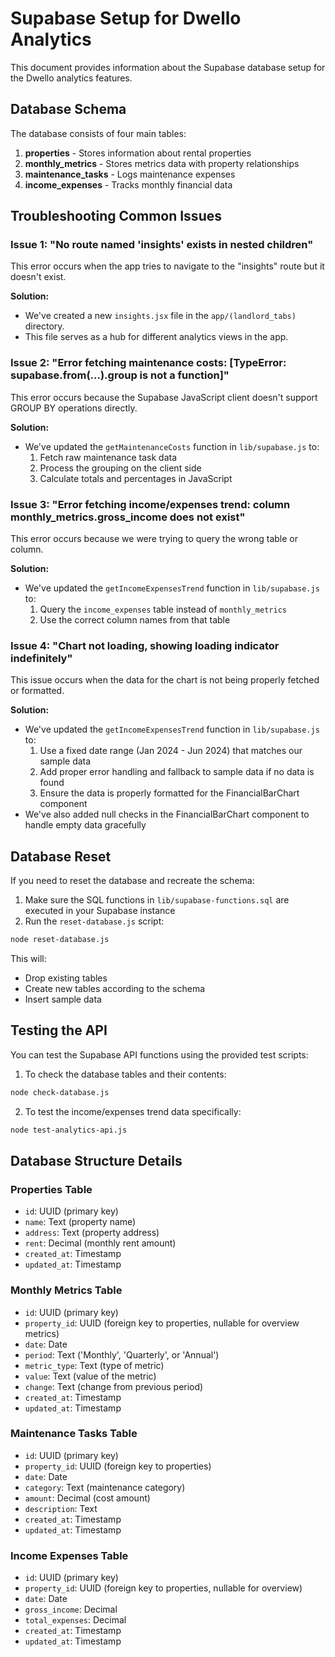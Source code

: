 # Supabase Setup for Dwello Analytics

This document provides information about the Supabase database setup for the Dwello analytics features.

## Database Schema

The database consists of four main tables:

1. **properties** - Stores information about rental properties
2. **monthly_metrics** - Stores metrics data with property relationships
3. **maintenance_tasks** - Logs maintenance expenses
4. **income_expenses** - Tracks monthly financial data

## Troubleshooting Common Issues

### Issue 1: "No route named 'insights' exists in nested children"

This error occurs when the app tries to navigate to the "insights" route but it doesn't exist.

**Solution:**
- We've created a new `insights.jsx` file in the `app/(landlord_tabs)` directory.
- This file serves as a hub for different analytics views in the app.

### Issue 2: "Error fetching maintenance costs: [TypeError: supabase.from(...).group is not a function]"

This error occurs because the Supabase JavaScript client doesn't support GROUP BY operations directly.

**Solution:**
- We've updated the `getMaintenanceCosts` function in `lib/supabase.js` to:
  1. Fetch raw maintenance task data
  2. Process the grouping on the client side
  3. Calculate totals and percentages in JavaScript

### Issue 3: "Error fetching income/expenses trend: column monthly_metrics.gross_income does not exist"

This error occurs because we were trying to query the wrong table or column.

**Solution:**
- We've updated the `getIncomeExpensesTrend` function in `lib/supabase.js` to:
  1. Query the `income_expenses` table instead of `monthly_metrics`
  2. Use the correct column names from that table

### Issue 4: "Chart not loading, showing loading indicator indefinitely"

This issue occurs when the data for the chart is not being properly fetched or formatted.

**Solution:**
- We've updated the `getIncomeExpensesTrend` function in `lib/supabase.js` to:
  1. Use a fixed date range (Jan 2024 - Jun 2024) that matches our sample data
  2. Add proper error handling and fallback to sample data if no data is found
  3. Ensure the data is properly formatted for the FinancialBarChart component
- We've also added null checks in the FinancialBarChart component to handle empty data gracefully

## Database Reset

If you need to reset the database and recreate the schema:

1. Make sure the SQL functions in `lib/supabase-functions.sql` are executed in your Supabase instance
2. Run the `reset-database.js` script:

```bash
node reset-database.js
```

This will:
- Drop existing tables
- Create new tables according to the schema
- Insert sample data

## Testing the API

You can test the Supabase API functions using the provided test scripts:

1. To check the database tables and their contents:
```bash
node check-database.js
```

2. To test the income/expenses trend data specifically:
```bash
node test-analytics-api.js
```

## Database Structure Details

### Properties Table
- `id`: UUID (primary key)
- `name`: Text (property name)
- `address`: Text (property address)
- `rent`: Decimal (monthly rent amount)
- `created_at`: Timestamp
- `updated_at`: Timestamp

### Monthly Metrics Table
- `id`: UUID (primary key)
- `property_id`: UUID (foreign key to properties, nullable for overview metrics)
- `date`: Date
- `period`: Text ('Monthly', 'Quarterly', or 'Annual')
- `metric_type`: Text (type of metric)
- `value`: Text (value of the metric)
- `change`: Text (change from previous period)
- `created_at`: Timestamp
- `updated_at`: Timestamp

### Maintenance Tasks Table
- `id`: UUID (primary key)
- `property_id`: UUID (foreign key to properties)
- `date`: Date
- `category`: Text (maintenance category)
- `amount`: Decimal (cost amount)
- `description`: Text
- `created_at`: Timestamp
- `updated_at`: Timestamp

### Income Expenses Table
- `id`: UUID (primary key)
- `property_id`: UUID (foreign key to properties, nullable for overview)
- `date`: Date
- `gross_income`: Decimal
- `total_expenses`: Decimal
- `created_at`: Timestamp
- `updated_at`: Timestamp 